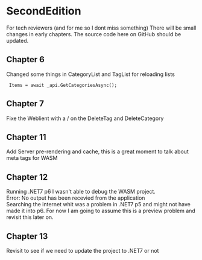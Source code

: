 # SecondEdition

For tech reviewers (and for me so I dont miss something)
There will be small changes in early chapters.
The source code here on GitHub should be updated.

## Chapter 6
Changed some things in CategoryList and TagList for reloading lists
```
 Items = await _api.GetCategoriesAsync();
```

## Chapter 7
Fixe the Weblient with a / on the DeleteTag and DeleteCategory

## Chapter 11
Add Server pre-rendering and cache, this is a great moment to talk about meta tags for WASM


## Chapter 12
Running .NET7 p6 I wasn't able to debug the WASM project.  
Error: No output has been recevied from the application  
Searching the internet whit was a problem in .NET7 p5 and might not have made it into p6.
For now I am going to assume this is a preview problem and revisit this later on.

## Chapter 13
Revisit to see if we need to update the project to .NET7 or not
